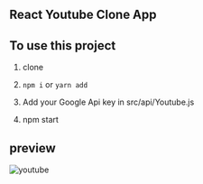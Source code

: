 ## React Youtube Clone App

## To use this project

1) clone 

2) <code>npm i</code> or <code>yarn add </code> 

3) Add your Google Api key in src/api/Youtube.js 

4) npm start


## preview 

![youtube](https://s3.amazonaws.com/poly-screenshots.angel.co/Project/a6/1065936/fc0177807d18cb884b55e943e3bd12dc-original.PNG)
